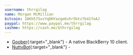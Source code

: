 ```yaml
---
username: thrrgilag
name: Morgan McMillian
bitcoin: 18Kh57SvsYqDHYazqe6vhr5btz7b41feAJ
paypal: https://www.paypal.me/thrrgilag
cashme: https://cash.me/$thrrgilag
---
```

    
* [Goober](https://code.monkeystew.net/thrrgilag/goober-bb10/releases){:target="_blank"} - A native BlackBerry 10 client.
* [NuttyBot](){:target="_blank"} -
